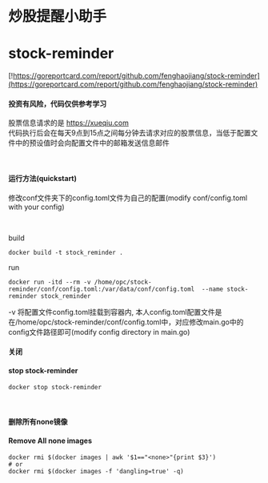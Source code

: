 # 炒股提醒小助手  
# stock-reminder


[!https://goreportcard.com/report/github.com/fenghaojiang/stock-reminder](https://goreportcard.com/report/github.com/fenghaojiang/stock-reminder)

#### **投资有风险，代码仅供参考学习**  

股票信息请求的是  https://xueqiu.com  
代码执行后会在每天9点到15点之间每分钟去请求对应的股票信息，当低于配置文件中的预设值时会向配置文件中的邮箱发送信息邮件  



<br>

#### 运行方法(quickstart)  

修改conf文件夹下的config.toml文件为自己的配置(modify conf/config.toml with your config)   

<br>

build
```shell script
docker build -t stock_reminder .
```
run
```shell script 
docker run -itd --rm -v /home/opc/stock-reminder/conf/config.toml:/var/data/conf/config.toml  --name stock-reminder stock_reminder
```
-v 将配置文件config.toml挂载到容器内, 本人config.toml配置文件是在/home/opc/stock-reminder/conf/config.toml中，对应修改main.go中的config文件路径即可(modify config directory in main.go)  



#### 关闭
#### stop stock-reminder

```shell script
docker stop stock-reminder
```

<br>  



#### 删除所有none镜像
#### Remove All none images

```shell script
docker rmi $(docker images | awk '$1=="<none>"{print $3}')
# or
docker rmi $(docker images -f 'dangling=true' -q)
```


